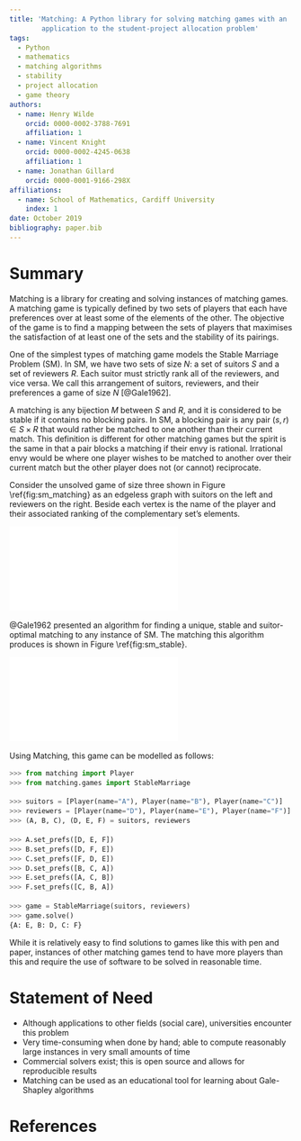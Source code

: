 ```yaml
---
title: 'Matching: A Python library for solving matching games with an
        application to the student-project allocation problem'
tags:
  - Python
  - mathematics
  - matching algorithms
  - stability
  - project allocation
  - game theory
authors:
  - name: Henry Wilde
    orcid: 0000-0002-3788-7691
    affiliation: 1
  - name: Vincent Knight
    orcid: 0000-0002-4245-0638
    affiliation: 1
  - name: Jonathan Gillard
    orcid: 0000-0001-9166-298X
affiliations:
  - name: School of Mathematics, Cardiff University
    index: 1
date: October 2019
bibliography: paper.bib
---
```


# Summary

Matching is a library for creating and solving instances of matching games. A
matching game is typically defined by two sets of players that each have
preferences over at least some of the elements of the other. The objective of
the game is to find a mapping between the sets of players that maximises the
satisfaction of at least one of the sets and the stability of its pairings.

One of the simplest types of matching game models the Stable Marriage Problem
(SM). In SM, we have two sets of size $N$: a set of suitors $S$ and a set of
reviewers $R$. Each suitor must strictly rank all of the reviewers, and vice
versa. We call this arrangement of suitors, reviewers, and their preferences a
game of size $N$ [@Gale1962].

A matching is any bijection $M$ between $S$ and $R$, and it is considered to be
stable if it contains no blocking pairs. In SM, a blocking pair is any pair $(s,
r) \in S \times R$ that would rather be matched to one another than their
current match. This definition is different for other matching games but the
spirit is the same in that a pair blocks a matching if their envy is rational.
Irrational envy would be where one player wishes to be matched to another over
their current match but the other player does not (or cannot) reciprocate.

Consider the unsolved game of size three shown in Figure \ref{fig:sm_matching}
as an edgeless graph with suitors on the left and reviewers on the right. Beside
each vertex is the name of the player and their associated ranking of the
complementary set’s elements.

![A game of size three.\label{fig:sm_matching}](sm_matching.pdf)

@Gale1962 presented an algorithm for finding a unique, stable and suitor-optimal
matching to any instance of SM. The matching this algorithm produces is shown in
Figure \ref{fig:sm_stable}.

![A stable, suitor-optimal solution. \label{fig:sm_stable}](sm_stable.pdf)

Using Matching, this game can be modelled as follows:

```python
>>> from matching import Player
>>> from matching.games import StableMarriage

>>> suitors = [Player(name="A"), Player(name="B"), Player(name="C")]
>>> reviewers = [Player(name="D"), Player(name="E"), Player(name="F")]
>>> (A, B, C), (D, E, F) = suitors, reviewers

>>> A.set_prefs([D, E, F])
>>> B.set_prefs([D, F, E])
>>> C.set_prefs([F, D, E])
>>> D.set_prefs([B, C, A])
>>> E.set_prefs([A, C, B])
>>> F.set_prefs([C, B, A])

>>> game = StableMarriage(suitors, reviewers)
>>> game.solve()
{A: E, B: D, C: F}
```

While it is relatively easy to find solutions to games like this with pen and
paper, instances of other matching games tend to have more players than this and
require the use of software to be solved in reasonable time.

# Statement of Need

- Although applications to other fields (social care), universities encounter
  this problem
- Very time-consuming when done by hand; able to compute reasonably large
  instances in very small amounts of time
- Commercial solvers exist; this is open source and allows for reproducible
  results
- Matching can be used as an educational tool for learning about Gale-Shapley
  algorithms


# References
